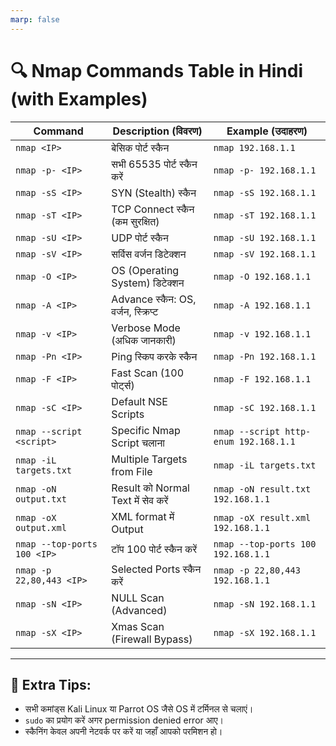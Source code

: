 ```yaml
---
marp: false
---
```



# 🔍 Nmap Commands Table in Hindi (with Examples)

| Command                        | Description (विवरण)                       | Example (उदाहरण)                        |
|-------------------------------|--------------------------------------------|------------------------------------------|
| `nmap <IP>`                   | बेसिक पोर्ट स्कैन                         | `nmap 192.168.1.1`                        |
| `nmap -p- <IP>`               | सभी 65535 पोर्ट स्कैन करें                | `nmap -p- 192.168.1.1`                    |
| `nmap -sS <IP>`               | SYN (Stealth) स्कैन                       | `nmap -sS 192.168.1.1`                    |
| `nmap -sT <IP>`               | TCP Connect स्कैन (कम सुरक्षित)          | `nmap -sT 192.168.1.1`                    |
| `nmap -sU <IP>`               | UDP पोर्ट स्कैन                          | `nmap -sU 192.168.1.1`                    |
| `nmap -sV <IP>`               | सर्विस वर्जन डिटेक्शन                     | `nmap -sV 192.168.1.1`                    |
| `nmap -O <IP>`                | OS (Operating System) डिटेक्शन            | `nmap -O 192.168.1.1`                     |
| `nmap -A <IP>`                | Advance स्कैन: OS, वर्जन, स्क्रिप्ट       | `nmap -A 192.168.1.1`                     |
| `nmap -v <IP>`                | Verbose Mode (अधिक जानकारी)              | `nmap -v 192.168.1.1`                     |
| `nmap -Pn <IP>`               | Ping स्किप करके स्कैन                    | `nmap -Pn 192.168.1.1`                    |
| `nmap -F <IP>`                | Fast Scan (100 पोर्ट्स)                  | `nmap -F 192.168.1.1`                     |
| `nmap -sC <IP>`               | Default NSE Scripts                       | `nmap -sC 192.168.1.1`                    |
| `nmap --script <script>`      | Specific Nmap Script चलाना               | `nmap --script http-enum 192.168.1.1`    |
| `nmap -iL targets.txt`        | Multiple Targets from File               | `nmap -iL targets.txt`                    |
| `nmap -oN output.txt`         | Result को Normal Text में सेव करें       | `nmap -oN result.txt 192.168.1.1`         |
| `nmap -oX output.xml`         | XML format में Output                    | `nmap -oX result.xml 192.168.1.1`         |
| `nmap --top-ports 100 <IP>`   | टॉप 100 पोर्ट स्कैन करें                 | `nmap --top-ports 100 192.168.1.1`        |
| `nmap -p 22,80,443 <IP>`      | Selected Ports स्कैन करें                | `nmap -p 22,80,443 192.168.1.1`           |
| `nmap -sN <IP>`               | NULL Scan (Advanced)                     | `nmap -sN 192.168.1.1`                    |
| `nmap -sX <IP>`               | Xmas Scan (Firewall Bypass)              | `nmap -sX 192.168.1.1`                    |

---

## 📝 Extra Tips:
- सभी कमांड्स Kali Linux या Parrot OS जैसे OS में टर्मिनल से चलाएं।  
- `sudo` का प्रयोग करें अगर permission denied error आए।  
- स्कैनिंग केवल अपनी नेटवर्क पर करें या जहाँ आपको परमिशन हो।  
